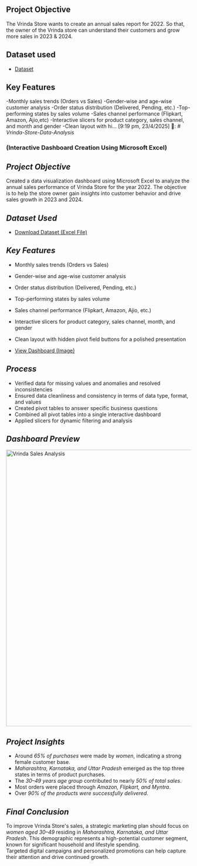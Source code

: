 ## Project Objective
The Vrinda Store wants to create an annual sales report for 2022. So that, the owner of the Vrinda store can understand their customers and grow more sales in 2023 & 2024.

## Dataset used
- <a href="(https://github.com/Tahseenahhamza/Data-Analysis-Dashboard/blob/main/Vrinda%20Store%20Data%20Analysis.xlsx)">Dataset</a>

## Key Features
-Monthly sales trends (Orders vs Sales)
-Gender-wise and age-wise customer analysis
-Order status distribution (Delivered, Pending, etc.)
-Top-performing states by sales volume
-Sales channel performance (Flipkart, Amazon, Ajio,etc)
-Interactive slicers for product category, sales channel, and month and gender
-Clean layout with hi…
[9:19 pm, 23/4/2025] 🦋: # *Vrinda-Store-Data-Analysis*  
### (Interactive Dashboard Creation Using Microsoft Excel)

## *Project Objective*
Created a data visualization dashboard using Microsoft Excel to analyze the annual sales performance of Vrinda Store for the year 2022. The objective is to help the store owner gain insights into customer behavior and drive sales growth in 2023 and 2024.

## *Dataset Used*
- [Download Dataset (Excel File)](https://github.com/Tahseenahhamza/Data-Analysis-Dashboard/blob/main/Vrinda%20Store%20Data%20Analysis.xlsx)

## *Key Features*
- Monthly sales trends (Orders vs Sales)  
- Gender-wise and age-wise customer analysis  
- Order status distribution (Delivered, Pending, etc.)  
- Top-performing states by sales volume  
- Sales channel performance (Flipkart, Amazon, Ajio, etc.)  
- Interactive slicers for product category, sales channel, month, and gender  
- Clean layout with hidden pivot field buttons for a polished presentation  

- [View Dashboard (Image)](https://github.com/Tahseenahhamza/Data-Analysis-Dashboard/blob/main/Vrinda%20Sales%20Analysis%20.png)

## *Process*
- Verified data for missing values and anomalies and resolved inconsistencies  
- Ensured data cleanliness and consistency in terms of data type, format, and values  
- Created pivot tables to answer specific business questions  
- Combined all pivot tables into a single interactive dashboard  
- Applied slicers for dynamic filtering and analysis  

## *Dashboard Preview*
<img width="754" alt="Vrinda Sales Analysis" src="https://github.com/user-attachments/assets/33787cd0-33ca-4683-9f68-a81843f085fa" />

## *Project Insights*
- Around *65% of purchases* were made by *women*, indicating a strong female customer base.  
- *Maharashtra, Karnataka, and Uttar Pradesh* emerged as the top three states in terms of product purchases.  
- The *30–49 years age group* contributed to nearly *50% of total sales*.  
- Most orders were placed through *Amazon, Flipkart, and Myntra*.  
- Over *90% of the products were successfully delivered*.

## *Final Conclusion*
To improve Vrinda Store's sales, a strategic marketing plan should focus on *women aged 30–49* residing in *Maharashtra, Karnataka, and Uttar Pradesh*. This demographic represents a high-potential customer segment, known for significant household and lifestyle spending.  
Targeted digital campaigns and personalized promotions can help capture their attention and drive continued growth.
